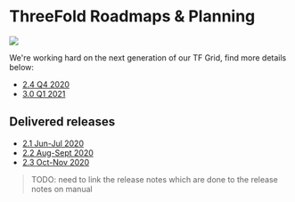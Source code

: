# ThreeFold Roadmaps & Planning

![](https://images.unsplash.com/photo-1495292040232-745a10cd202c?ixlib=rb-0.3.5&ixid=eyJhcHBfaWQiOjEyMDd9&s=311b389f7632627e26e3f287581d0c0e&auto=format&fit=crop&w=1189&q=80)

We're working hard on the next generation of our TF Grid, find more details below:

- [2.4 Q4 2020](tfgrid_release_2_4.md)
- [3.0 Q1 2021](tfgrid_release_3_0.md)  

## Delivered releases

- [2.1 Jun-Jul 2020](tfgrid_release_2_1.md)
- [2.2 Aug-Sept 2020](tfgrid_release_2_2.md)
- [2.3 Oct-Nov 2020](tfgrid_release_2_3.md)

> TODO: need to link the release notes which are done to the release notes on manual